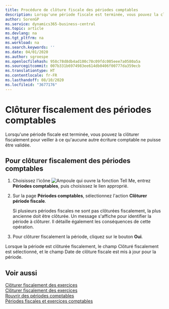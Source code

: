 ```yaml
---
title: Procédure de clôture fiscale des périodes comptables
description: Lorsqu'une période fiscale est terminée, vous pouvez la clôturer fiscalement pour veiller à ce qu'aucune autre écriture comptable ne puisse être validée.
author: SorenGP
ms.service: dynamics365-business-central
ms.topic: article
ms.devlang: na
ms.tgt_pltfrm: na
ms.workload: na
ms.search.keywords: ''
ms.date: 04/01/2020
ms.author: sgroespe
ms.openlocfilehash: 958c78d8db4ad100c78c09fdc005eee7a0580a5a
ms.sourcegitcommit: 007b331b6974983ee614db0406f00777da359ecb
ms.translationtype: HT
ms.contentlocale: fr-FR
ms.lasthandoff: 08/10/2020
ms.locfileid: "3677176"
---
```

# <a name="fiscally-close-accounting-periods"></a>Clôturer fiscalement des périodes comptables
Lorsqu'une période fiscale est terminée, vous pouvez la clôturer fiscalement pour veiller à ce qu'aucune autre écriture comptable ne puisse être validée.  

## <a name="to-fiscally-close-accounting-periods"></a>Pour clôturer fiscalement des périodes comptables  

1.  Choisissez l'icône ![Ampoule qui ouvre la fonction Tell Me](../../media/ui-search/search_small.png "Dites-moi ce que vous voulez faire"), entrez **Périodes comptables**, puis choisissez le lien approprié.  
2.  Sur la page **Périodes comptables**, sélectionnez l'action **Clôturer période fiscale**.  

    Si plusieurs périodes fiscales ne sont pas clôturées fiscalement, la plus ancienne doit être clôturée. Un message s'affiche pour identifier la période à clôturer. Il détaille également les conséquences de cette opération.  

3.  Pour clôturer fiscalement la période, cliquez sur le bouton **Oui**.  

Lorsque la période est clôturée fiscalement, le champ Clôturé fiscalement est sélectionné, et le champ Date de clôture fiscale est mis à jour pour la période.  

## <a name="see-also"></a>Voir aussi  
 [Clôturer fiscalement des exercices](how-to-close-years.md)   
 [Clôturer fiscalement des exercices](how-to-fiscally-close-years.md)   
 [Rouvrir des périodes comptables](how-to-reopen-accounting-periods.md)   
 [Périodes fiscales et exercices comptables](fiscal-periods-and-fiscal-years.md)
